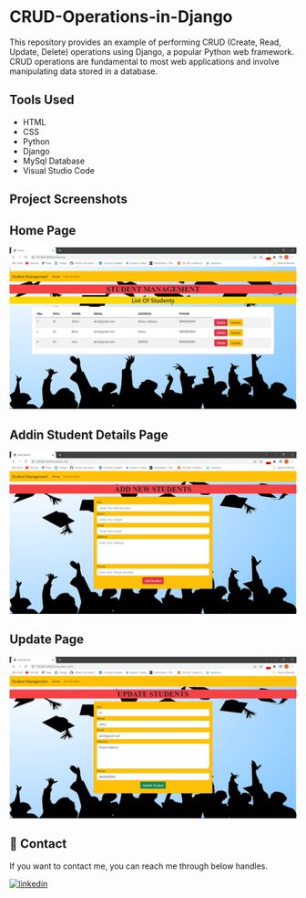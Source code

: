

# CRUD-Operations-in-Django

This repository provides an example of performing CRUD (Create, Read, Update, Delete) operations using Django,
a popular Python web framework. CRUD operations are fundamental to most web applications and involve manipulating 
data stored in a database.


## Tools Used

- HTML
- CSS
- Python
- Django 
- MySql Database
- Visual Studio Code
  

##   Project Screenshots

## Home Page
![Login Page](https://github.com/bibin0427/CRUD-Operations-in-Django/blob/master/Screenshots/home_page.png?raw=true)

## Addin Student Details Page
![Login Page](https://github.com/bibin0427/CRUD-Operations-in-Django/blob/master/Screenshots/Adding%20student%20details%20page.png?raw=true)

## Update Page
![Login Page](https://github.com/bibin0427/CRUD-Operations-in-Django/blob/master/Screenshots/update%20page.png?raw=true)



## 🚀 Contact
If you want to contact me, you can reach me through below handles.


[![linkedin](https://img.shields.io/badge/linkedin-0A66C2?style=for-the-badge&logo=linkedin&logoColor=white)](https://www.linkedin.com/in/bibin-manoj/)














